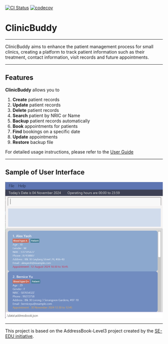 [![CI Status](https://github.com/AY2425S1-CS2103T-F11-3/tp/workflows/Java%20CI/badge.svg)](https://github.com/AY2425S1-CS2103T-F11-3/tp/actions)
[![codecov](https://codecov.io/gh/AY2425S1-CS2103T-F11-3/tp/branch/master/graph/badge.svg)](https://codecov.io/gh/AY2425S1-CS2103T-F11-3/tp)

# ClinicBuddy

---

ClinicBuddy aims to enhance the patient management process for small clinics, creating a platform to track patient
information such as their treatment, contact information, visit records and future appointments.

---

## Features

<b>ClinicBuddy</b> allows you to

1. <b>Create</b> patient records
2. <b>Update</b> patient records
3. <b>Delete</b> patient records
4. <b>Search</b> patient by NRIC or Name
5. <b>Backup</b> patient records automatically
6. <b>Book</b> appointments for patients
7. <b>Find</b> bookings on a specific date
8. <b>Update</b> appointments
9. <b>Restore</b> backup file

For detailed usage instructions, please refer to the [User Guide](https://ay2425s1-cs2103t-f11-3.github.io/tp/UserGuide.html)

---

## Sample of User Interface

![Ui](docs/images/Ui.png?)

---

This project is based on the AddressBook-Level3 project created by the [SE-EDU initiative](https://se-education.org).
